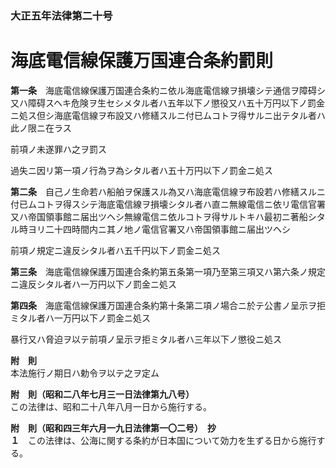 ### 大正五年法律第二十号  
# 海底電信線保護万国連合条約罰則  
  
**第一条**　海底電信線保護万国連合条約ニ依ル海底電信線ヲ損壊シテ通信ヲ障碍シ又ハ障碍スヘキ危険ヲ生セシメタル者ハ五年以下ノ懲役又ハ五十万円以下ノ罰金ニ処ス但シ海底電信線ヲ布設又ハ修繕スルニ付已ムコトヲ得サルニ出テタル者ハ此ノ限ニ在ラス  
  
前項ノ未遂罪ハ之ヲ罰ス  
  
過失ニ因リ第一項ノ行為ヲ為シタル者ハ五十万円以下ノ罰金ニ処ス  
  
**第二条**　自己ノ生命若ハ船舶ヲ保護スル為又ハ海底電信線ヲ布設若ハ修繕スルニ付已ムコトヲ得スシテ海底電信線ヲ損壊シタル者ハ直ニ無線電信ニ依リ電信官署又ハ帝国領事館ニ届出ツヘシ無線電信ニ依ルコトヲ得サルトキハ最初ニ著船シタル時ヨリ二十四時間内ニ其ノ地ノ電信官署又ハ帝国領事館ニ届出ツヘシ  
  
前項ノ規定ニ違反シタル者ハ五千円以下ノ罰金ニ処ス  
  
**第三条**　海底電信線保護万国連合条約第五条第一項乃至第三項又ハ第六条ノ規定ニ違反シタル者ハ一万円以下ノ罰金ニ処ス  
  
**第四条**　海底電信線保護万国連合条約第十条第二項ノ場合ニ於テ公書ノ呈示ヲ拒ミタル者ハ一万円以下ノ罰金ニ処ス  
  
暴行又ハ脅迫ヲ以テ前項ノ呈示ヲ拒ミタル者ハ三年以下ノ懲役ニ処ス  
  
**附　則**  
本法施行ノ期日ハ勅令ヲ以テ之ヲ定ム  
  
**附　則（昭和二八年七月三一日法律第九八号）**  
この法律は、昭和二十八年八月一日から施行する。  
  
**附　則（昭和四三年六月一九日法律第一〇二号）　抄**  
**１**　この法律は、公海に関する条約が日本国について効力を生ずる日から施行する。  
  
